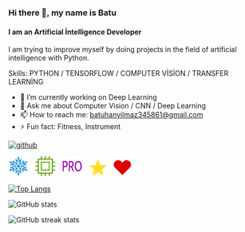 ### Hi there 👋, my name is Batu
#### I am an Artificial İntelligence Developer
I am trying to improve myself by doing projects in the field of artificial intelligence with Python.

Skills: PYTHON / TENSORFLOW / COMPUTER VİSİON / TRANSFER LEARNİNG

- 🔭 I’m currently working on Deep Learning 
- 💬 Ask me about Computer Vision / CNN / Deep Learning 
- 📫 How to reach me: batuhanyilmaz345861@gmail.com 
- ⚡ Fun fact: Fitness, Instrument 


[<img src='https://cdn.jsdelivr.net/npm/simple-icons@3.0.1/icons/github.svg' alt='github' height='40'>](https://github.com/tensorflowbY)  

<a href='https://archiveprogram.github.com/'><img src='https://raw.githubusercontent.com/acervenky/animated-github-badges/master/assets/acbadge.gif' width='40' height='40'></a> <a href='https://docs.github.com/en/developers'><img src='https://raw.githubusercontent.com/acervenky/animated-github-badges/master/assets/devbadge.gif' width='40' height='40'></a> <a href='https://github.com/pricing'><img src='https://raw.githubusercontent.com/acervenky/animated-github-badges/master/assets/pro.gif' width='40' height='40'></a> <a href='https://stars.github.com/'><img src='https://raw.githubusercontent.com/acervenky/animated-github-badges/master/assets/starbadge.gif' width='35' height='35'></a> <a href='https://docs.github.com/en/github/supporting-the-open-source-community-with-github-sponsors'><img src='https://raw.githubusercontent.com/acervenky/animated-github-badges/master/assets/sponsorbadge.gif' width='35' height='35'></a> 

[![Top Langs](https://github-readme-stats.vercel.app/api/top-langs/?username=tensorflowbY)](https://github.com/anuraghazra/github-readme-stats)

![GitHub stats](https://github-readme-stats.vercel.app/api?username=tensorflowbY&show_icons=true)  

![GitHub streak stats](https://streak-stats.demolab.com/?user=tensorflowbY)  

